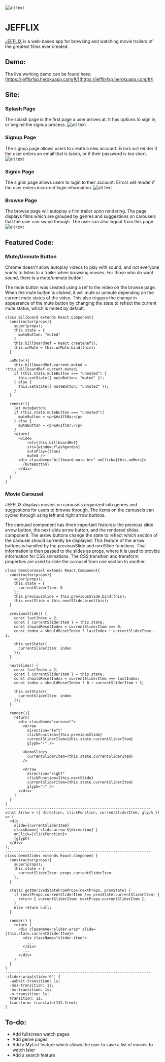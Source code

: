 ![alt text](https://github.com/JS-Bogart/JEFFLIX/blob/main/app/assets/images/splashlogo.png?raw=true "Jefflix Logo")

# JEFFLIX
[JEFFLIX](https://jefflixfsp.herokuapp.com/#/) is a web-based app for browsing and watching movie trailers of the greatest films ever created.

## Demo:
The live working demo can be found here: [https://jefflixfsp.herokuapp.com/#/](https://jefflixfsp.herokuapp.com/#/)

## Site:
### Splash Page
The splash page is the first page a user arrives at. It has options to sign in, or begind the signup process.
![alt text](https://github.com/JS-Bogart/JEFFLIX/blob/main/app/assets/images/readme_images/splash.png?raw=true)

### Signup Page
The signup page allows users to create a new account. Errors will render if the user enters an email that is taken, or if their password is too short.
![alt text](https://github.com/JS-Bogart/JEFFLIX/blob/main/app/assets/images/readme_images/signup.png?raw=true)

### Signin Page
The signin page allows users to login to their account. Errors will render if the user enters incorrect login information.
![alt text](https://github.com/JS-Bogart/JEFFLIX/blob/main/app/assets/images/readme_images/login.png?raw=true)

### Browse Page
The browse page will autoplay a film trailer upon rendering. The page displays films which are grouped by genres and suggestions on carousels that the user can swipe through. The user can also logout from this page.
![alt text](https://github.com/JS-Bogart/JEFFLIX/blob/main/app/assets/images/readme_images/browse.png?raw=true)

## Featured Code:
### Mute/Unmute Button
Chrome doesn't allow autoplay videos to play with sound, and not everyone wants to listen to a trailer when browsing movies. For those who do want sound, there is a mute/unmute button!

The mute button was created using a ref to the video on the browse page. When the mute button is clicked, it will mute or unmute depending on the current mute status of the video. This also triggers the change in appearance of the mute button by changing the state to reflect the current mute status, which is muted by default.

```
class Billboard extends React.Component{
  constructor(props){
    super(props);
    this.state = {
      muteButton: "muted"
    }
    this.billboardRef = React.createRef();
    this.unMute = this.unMute.bind(this);
  }

  unMute(){
    this.billboardRef.current.muted = !this.billboardRef.current.muted;
    if (this.state.muteButton === "unmuted") {
      this.setState({ muteButton: "muted" });
    } else {
      this.setState({ muteButton: "unmuted" });
    }
  }

  render(){
    let muteButton;
    if (this.state.muteButton === "unmuted"){
      muteButton = <p>&#x1f50a;</p>
    } else {
      muteButton = <p>&#x1f507;</p>
    }
    return(
      <video
          ref={this.billboardRef}
          src={window.flashgordon}
          autoPlay={true}
          muted />
      <div className="billboard-mute-btn" onClick={this.unMute}>
        {muteButton}
      </div>
    )
  }
}
```

### Movie Carousel
JEFFLIX displays movies on carousels organized into genres and suggestions for users to browse through. The items on the carousels can cycled through using left and right arrow buttons.

The carousel component has three important features: the previous slide arrow button, the next slide arrow button, and the rendered slides component. The arrow buttons change the state to reflect which section of the carousel should currently be displayed. This feature of the arrow buttons is handled by the previousSlide and nextSlide functions. That information is then passed to the slides as props, where it is used to provide information for CSS animations. The CSS transition and transform properties are used to slide the carousel from one section to another.

```
class DemoCarousel extends React.Component{
  constructor(props){
    super(props);
    this.state = {
      currentSliderItem: 0
    };
    this.previousSlide = this.previousSlide.bind(this);
    this.nextSlide = this.nextSlide.bind(this);
  }

  previousSlide() {
    const lastIndex = 2;
    const { currentSliderItem } = this.state;
    const shouldResetIndex = currentSliderItem === 0;
    const index = shouldResetIndex ? lastIndex : currentSliderItem - 1;

    this.setState({
      currentSliderItem: index
    });
  }

  nextSlide() {
    const lastIndex = 2;
    const { currentSliderItem } = this.state;
    const shouldResetIndex = currentSliderItem === lastIndex;
    const index = shouldResetIndex ? 0 : currentSliderItem + 1;

    this.setState({
      currentSliderItem: index
    });
  }

  render(){
    return(
      <div className="carousel">
        <Arrow
          direction="left"
          clickFunction={this.previousSlide}
          currentSliderItem={this.state.currentSliderItem}
          glyph="‹" />

        <DemoSlides 
          currentSliderItem={this.state.currentSliderItem}
        />

        <Arrow
          direction="right"
          clickFunction={this.nextSlide}
          currentSliderItem={this.state.currentSliderItem}
          glyph="›" />
      </div>
    )
  }
}
------------------------------------------------------------------
const Arrow = ({ direction, clickFunction, currentSliderItem, glyph }) => (
  <div
    slide={currentSliderItem}
    className={`slide-arrow-${direction}`}
    onClick={clickFunction}>
    {glyph}
  </div>
);
------------------------------------------------------------------
class DemoSlides extends React.Component {
  constructor(props){
    super(props);
    this.state = {
      currentSliderItem: props.currentSliderItem
    };
  }

  static getDerivedStateFromProps(nextProps, prevState) {
    if (nextProps.currentSliderItem !== prevState.currentSliderItem) {
      return { currentSliderItem: nextProps.currentSliderItem };
    }
    else return null;
  }

  render() {
    return (
      <div className="slider-wrap" slide={this.state.currentSliderItem}>
        <div className="slider-item">
          ...
        </div>
        ...
      </div>
    )
  }
}
------------------------------------------------------------------
.slider-wrap[slide='0'] {
  -webkit-transition: 1s;
  -moz-transition: 1s;
  -ms-transition: 1s;
  -o-transition: 1s;
  transition: 1s;
  transform: translate(112.1rem);
}
```

## To-do:
+ Add fullscreen watch pages
+ Add genre pages
+ Add a MyList feature which allows the user to save a list of movies to watch later
+ Add a search feature